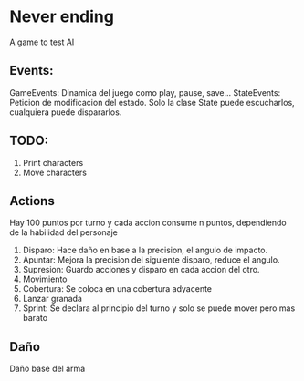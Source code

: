 # Never ending

A game to test AI

## Events:
GameEvents: Dinamica del juego como play, pause, save...
StateEvents: Peticion de modificacion del estado. Solo la clase State puede escucharlos, cualquiera puede dispararlos.

## TODO:
1. Print characters
1. Move characters

## Actions
Hay 100 puntos por turno y cada accion consume n puntos, dependiendo de la habilidad del personaje

1. Disparo: Hace daño en base a la precision, el angulo de impacto.
1. Apuntar: Mejora la precision del siguiente disparo, reduce el angulo.
1. Supresion: Guardo acciones y disparo en cada accion del otro.
1. Movimiento
1. Cobertura: Se coloca en una cobertura adyacente
1. Lanzar granada
1. Sprint: Se declara al principio del turno y solo se puede mover pero mas barato

## Daño
Daño base del arma 


